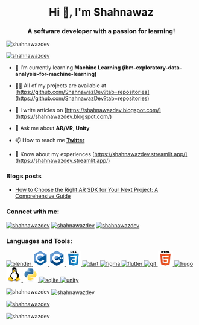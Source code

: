 <h1 align="center">Hi 👋, I'm Shahnawaz</h1>
<h3 align="center">A software developer with a passion for learning!</h3>

<p align="left"> <img src="https://komarev.com/ghpvc/?username=shahnawazdev&label=Profile%20views&color=0e75b6&style=flat" alt="shahnawazdev" /> </p>

<p align="left"> <a href="https://twitter.com/shahnawazdev" target="blank"><img src="https://img.shields.io/twitter/follow/shahnawazdev?logo=twitter&style=for-the-badge" alt="shahnawazdev" /></a> </p>

- 🌱 I’m currently learning **Machine Learning (ibm-exploratory-data-analysis-for-machine-learning)**

- 👨‍💻 All of my projects are available at [https://github.com/ShahnawazDev?tab=repositories](https://github.com/ShahnawazDev?tab=repositories)

- 📝 I write articles on [https://shahnawazdev.blogspot.com/](https://shahnawazdev.blogspot.com/)

- 💬 Ask me about **AR/VR, Unity**

- 📫 How to reach me **[Twitter](https://twitter.com/shahnawazdev)**

- 📄 Know about my experiences [https://shahnawazdev.streamlit.app/](https://shahnawazdev.streamlit.app/)


### Blogs posts
<!-- BLOG-POST-LIST:START -->
- [How to Choose the Right AR SDK for Your Next Project: A Comprehensive Guide](https://shahnawazdev.blogspot.com/2023/04/guide-to-choose-right-ar-sdk-for-your-next-project.html)
<!-- BLOG-POST-LIST:END -->

<h3 align="left">Connect with me:</h3>
<p align="left">
<a href="https://dev.to/shahnawazdev" target="blank"><img align="center" src="https://raw.githubusercontent.com/rahuldkjain/github-profile-readme-generator/master/src/images/icons/Social/devto.svg" alt="shahnawazdev" height="30" width="40" /></a>
<a href="https://twitter.com/shahnawazdev" target="blank"><img align="center" src="https://raw.githubusercontent.com/rahuldkjain/github-profile-readme-generator/master/src/images/icons/Social/twitter.svg" alt="shahnawazdev" height="30" width="40" /></a>
<a href="https://linkedin.com/in/shahnawazdev" target="blank"><img align="center" src="https://raw.githubusercontent.com/rahuldkjain/github-profile-readme-generator/master/src/images/icons/Social/linked-in-alt.svg" alt="shahnawazdev" height="30" width="40" /></a>
</p>

<h3 align="left">Languages and Tools:</h3>
<p align="left"> <a href="https://www.blender.org/" target="_blank" rel="noreferrer"> <img src="https://download.blender.org/branding/community/blender_community_badge_white.svg" alt="blender" width="40" height="40"/> </a> <a href="https://www.cprogramming.com/" target="_blank" rel="noreferrer"> <img src="https://raw.githubusercontent.com/devicons/devicon/master/icons/c/c-original.svg" alt="c" width="40" height="40"/> </a> <a href="https://www.w3schools.com/cpp/" target="_blank" rel="noreferrer"> <img src="https://raw.githubusercontent.com/devicons/devicon/master/icons/cplusplus/cplusplus-original.svg" alt="cplusplus" width="40" height="40"/> </a> <a href="https://www.w3schools.com/css/" target="_blank" rel="noreferrer"> <img src="https://raw.githubusercontent.com/devicons/devicon/master/icons/css3/css3-original-wordmark.svg" alt="css3" width="40" height="40"/> </a> <a href="https://dart.dev" target="_blank" rel="noreferrer"> <img src="https://www.vectorlogo.zone/logos/dartlang/dartlang-icon.svg" alt="dart" width="40" height="40"/> </a> <a href="https://www.figma.com/" target="_blank" rel="noreferrer"> <img src="https://www.vectorlogo.zone/logos/figma/figma-icon.svg" alt="figma" width="40" height="40"/> </a> <a href="https://flutter.dev" target="_blank" rel="noreferrer"> <img src="https://www.vectorlogo.zone/logos/flutterio/flutterio-icon.svg" alt="flutter" width="40" height="40"/> </a> <a href="https://git-scm.com/" target="_blank" rel="noreferrer"> <img src="https://www.vectorlogo.zone/logos/git-scm/git-scm-icon.svg" alt="git" width="40" height="40"/> </a> <a href="https://www.w3.org/html/" target="_blank" rel="noreferrer"> <img src="https://raw.githubusercontent.com/devicons/devicon/master/icons/html5/html5-original-wordmark.svg" alt="html5" width="40" height="40"/> </a> <a href="https://gohugo.io/" target="_blank" rel="noreferrer"> <img src="https://api.iconify.design/logos-hugo.svg" alt="hugo" width="40" height="40"/> </a> <a href="https://www.linux.org/" target="_blank" rel="noreferrer"> <img src="https://raw.githubusercontent.com/devicons/devicon/master/icons/linux/linux-original.svg" alt="linux" width="40" height="40"/> </a> <a href="https://www.python.org" target="_blank" rel="noreferrer"> <img src="https://raw.githubusercontent.com/devicons/devicon/master/icons/python/python-original.svg" alt="python" width="40" height="40"/> </a> <a href="https://www.sqlite.org/" target="_blank" rel="noreferrer"> <img src="https://www.vectorlogo.zone/logos/sqlite/sqlite-icon.svg" alt="sqlite" width="40" height="40"/> </a> <a href="https://unity.com/" target="_blank" rel="noreferrer"> <img src="https://www.vectorlogo.zone/logos/unity3d/unity3d-icon.svg" alt="unity" width="40" height="40"/> </a> </p>

<p><img align="left" src="https://github-readme-stats.vercel.app/api/top-langs?username=shahnawazdev&show_icons=true&locale=en&layout=compact" alt="shahnawazdev" /></p>

<p>&nbsp;<img align="center" src="https://github-readme-stats.vercel.app/api?username=shahnawazdev&show_icons=true&locale=en" alt="shahnawazdev" /></p>

<p align="left"> <a href="https://github.com/ryo-ma/github-profile-trophy"><img src="https://github-profile-trophy.vercel.app/?username=shahnawazdev" alt="shahnawazdev" /></a> </p>

<p><img align="center" src="https://github-readme-streak-stats.herokuapp.com/?user=shahnawazdev&" alt="shahnawazdev" /></p>
<!---
- 👋 Hi, I’m @ShahnawazDev
- 👀 I’m interested in ...
- 🌱 I’m currently learning ...
- 💞️ I’m looking to collaborate on ...
- 📫 How to reach me ...
--->
<!---
ShahnawazDev/ShahnawazDev is a ✨ special ✨ repository because its `README.md` (this file) appears on your GitHub profile.
You can click the Preview link to take a look at your changes.
--->
